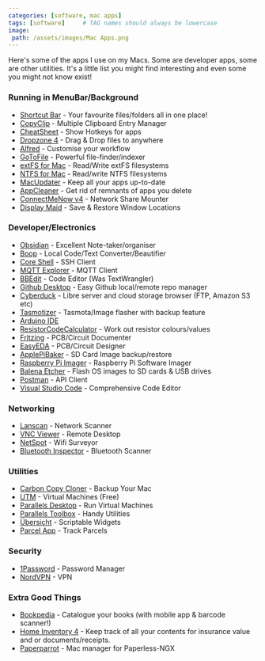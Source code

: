 ```yaml
---
categories: [software, mac apps]
tags: [software]     # TAG names should always be lowercase
image:
 path: /assets/images/Mac Apps.png
---
```


Here's some of the apps I use on my Macs. Some are developer apps, some are other utilities. It's a little list you might find interesting and even some you might not know exist!


### Running in MenuBar/Background

- <a href="https://fiplab.com/apps/shortcut-bar-for-mac" target="_blank">Shortcut Bar</a> - Your favourite files/folders all in one place!
- <a href="https://fiplab.com/apps/copyclip-for-mac" target="_blank">CopyClip</a> - Multiple Clipboard Entry Manager
- <a href="https://www.mediaatelier.com/CheatSheet/CheatSheet_1.6.4.dmg" target="_blank">CheatSheet</a> - Show Hotkeys for apps
- <a href="https://aptonic.com/" target="_blank">Dropzone 4</a> - Drag & Drop files to anywhere
- <a href="https://www.alfredapp.com/" target="_blank">Alfred</a> - Customise your workflow
- <a href="https://www.soma-zone.com/GoToFile/" target="_blank">GoToFile</a> - Powerful file-finder/indexer
- <a href="https://www.paragon-software.com/home/extfs-mac/#" target="_blank">extFS for Mac</a> - Read/Write extFS filesystems
- <a href="https://www.paragon-software.com/home/ntfs-mac/#" target="_blank">NTFS for Mac</a> - Read/write NTFS filesystems
- <a href="https://www.corecode.io/macupdater/" target="_blank">MacUpdater</a> - Keep all your apps up-to-date
- <a href="https://freemacsoft.net/appcleaner/" target="_blank">AppCleaner</a> - Get rid of remnants of apps you delete
- <a href="https://www.tweaking4all.com/software/macosx-software/connectmenow-v4/" target="_blank">ConnectMeNow v4</a> - Network Share Mounter
- <a href="https://funk-isoft.com/display-maid.html" target="_blank">Display Maid</a> - Save & Restore Window Locations


### Developer/Electronics

- <a href="https://obsidian.md/" target="_blank">Obsidian</a> - Excellent Note-taker/organiser
- <a href="https://boop.okat.best/" target="_blank">Boop</a> - Local Code/Text Converter/Beautifier
- <a href="https://codinn.com/shell/" target="_blank">Core Shell</a> - SSH Client
- <a href="https://mqtt-explorer.com/" target="_blank">MQTT Explorer</a> - MQTT Client
- <a href="https://www.barebones.com/products/bbedit/" target="_blank">BBEdit</a> - Code Editor (Was TextWrangler)
- <a href="https://desktop.github.com/download/" target="_blank">Github Desktop</a> - Easy Github local/remote repo manager
- <a href="https://cyberduck.io/" target="_blank">Cyberduck</a> - Libre server and cloud storage browser (FTP, Amazon S3 etc)
- <a href="https://siytek.com/tasmotizer-osx-download/" target="_blank">Tasmotizer</a> - Tasmota/Image flasher with backup feature
- <a href="https://www.arduino.cc/en/software" target="_blank">Arduino IDE</a>
- <a href="https://apps.apple.com/us/app/resistor-code-calculator/id804698595" target="_blank">ResistorCodeCalculator</a> - Work out resistor colours/values
- <a href="https://fritzing.org/" target="_blank">Fritzing</a> - PCB/Circuit Documenter
- <a href="https://easyeda.com/" target="_blank">EasyEDA</a> - PCB/Circuit Designer
- <a href="https://www.tweaking4all.com/software/macosx-software/applepi-baker-v2/" target="_blank">ApplePiBaker</a> - SD Card Image backup/restore
- <a href="https://www.raspberrypi.com/software/" target="_blank">Raspberry Pi Imager</a> - Raspberry Pi Software Imager
- <a href="https://etcher.balena.io/" target="_blank">Balena Etcher</a> - Flash OS images to SD cards & USB drives
- <a href="https://www.postman.com/downloads/?utm_source=postman-home" target="_blank">Postman</a> - API Client
- <a href="https://code.visualstudio.com/" target="_blank">Visual Studio Code</a> - Comprehensive Code Editor

### Networking

- <a href="https://apps.apple.com/us/app/lanscan/id472226235" target="_blank">Lanscan</a> - Network Scanner
- <a href="https://www.realvnc.com/en/connect/download/viewer/macos/" target="_blank">VNC Viewer</a> - Remote Desktop
- <a href="https://www.netspotapp.com/" target="_blank">NetSpot</a> - Wifi Surveyor
- <a href="https://georgegarside.com/apps/bluetooth-inspector/" target="_blank">Bluetooth Inspector</a> - Bluetooth Scanner


### Utilities

- <a href="https://bombich.com/" target="_blank">Carbon Copy Cloner</a> - Backup Your Mac
- <a href="https://mac.getutm.app/" target="_blank">UTM</a> - Virtual Machines (Free)
- <a href="https://www.parallels.com/products/desktop/" target="_blank">Parallels Desktop</a> - Run Virtual Machines
- <a href="https://www.parallels.com/products/toolbox/" target="_blank">Parallels Toolbox</a> - Handy Utilities
- <a href="https://tracesof.net/uebersicht/" target="_blank">Übersicht</a> - Scriptable Widgets
- <a href="https://parcelapp.net/" target="_blank">Parcel App</a> - Track Parcels

### Security

- <a href="https://1password.com/" target="_blank">1Password</a> - Password Manager
- <a href="https://nordvpn.com/" target="_blank">NordVPN</a> - VPN


### Extra Good Things

- <a href="https://www.bruji.com/bookpedia/" target="_blank">Bookpedia</a> - Catalogue your books (with mobile app & barcode scanner!)
- <a href="https://theblueplum.com/mac/homeinventory/" target="_blank">Home Inventory 4</a> - Keep track of all your contents for insurance value and or documents/receipts.
- <a href="https://paperparrot.me/" target="_blank">Paperparrot</a> - Mac manager for Paperless-NGX
